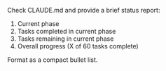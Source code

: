 Check CLAUDE.md and provide a brief status report:
1. Current phase
2. Tasks completed in current phase
3. Tasks remaining in current phase
4. Overall progress (X of 60 tasks complete)

Format as a compact bullet list.